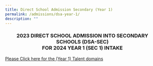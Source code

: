 ```yaml
---
title: Direct School Admission Secondary (Year 1)
permalink: /admissions/dsa-year-1/
description: ""
---
```

### <center>2023 DIRECT SCHOOL ADMISSION INTO SECONDARY SCHOOLS (DSA-SEC)  <br>FOR 2024 YEAR 1 (SEC 1) INTAKE</center>


[Please Click here for the (Year 1) Talent domains](/files/Admissions/dsa-sec%20(y1)%20talent%20domains.pdf)